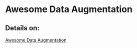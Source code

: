 <h1>Awesome Data Augmentation</h1>

<h2>Details on:</h2><a href="https://brunokrinski.github.io/awesome_data_augmentation/">Awesome Data Augmentation</a>
